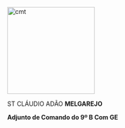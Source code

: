 <img src="http://10.56.19.157:3000/assets/pics/adj-cmdo.png" width="200" alt="cmt"></img>

ST CLÁUDIO ADÃO **MELGAREJO**

**Adjunto de Comando do 9º B Com GE**
